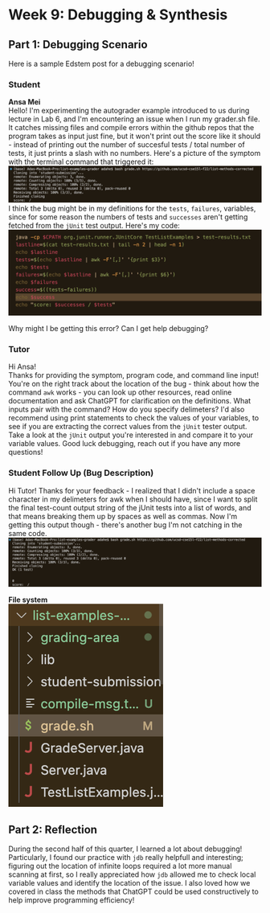 # Week 9: Debugging & Synthesis
## Part 1: Debugging Scenario

Here is a sample Edstem post for a debugging scenario!
### Student
**Ansa Mei**  
Hello! I'm experimenting the autograder example introduced to us during lecture in Lab 6, and I'm encountering an issue when I run my grader.sh file. It catches missing files and compile errors within the github repos that the program takes as input just fine, but it won't print out the score like it should - instead of printing out the number of succesful tests / total number of tests, it just prints a slash with no numbers. Here's a picture of the symptom with the terminal command that triggered it:  
![](symptom+terminalcommand.png)  
I think the bug might be in my definitions for the ` tests `, ` failures `, variables, since for some reason the numbers of tests and `successes` aren't getting fetched from the `jUnit` test output.  Here's my code:  
![](programcode.png)  

Why might I be getting this error? Can I get help debugging?

### Tutor
Hi Ansa!  
Thanks for providing the symptom, program code, and command line input! You're on the right track about the location of the bug - think about how the command `awk` works - you can look up other resources, read online documentation and ask ChatGPT for clarification on the definitions. What inputs pair with the command? How do you specify delimeters? I'd also recommend using print statements to check the values of your variables, to see if you are extracting the correct values from the `jUnit` tester output. Take a look at the `jUnit` output you're interested in and compare it to your variable values. Good luck debugging, reach out if you have any more questions!

### Student Follow Up (Bug Description)
Hi Tutor!
Thanks for your feedback - I realized that I didn't include a space character in my delimeters for awk when I should have, since I want to split the final test-count output string of the jUnit tests into a list of words, and that means breaking them up by spaces as well as commas. Now I'm getting this output though - there's another bug I'm not catching in the same code.  
![](implementedfix.png)  

**File system**  
![](filesystem.png)  

## Part 2: Reflection
During the second half of this quarter, I learned a lot about debugging! Particularly, I found our practice with `jdb` really helpfull and interesting; figuring out the location of infinite loops required a lot more manual scanning at first, so I really appreciated how `jdb` allowed me to check local variable values and identify the  location of the issue. I also loved how we covered in class the methods that ChatGPT could be used constructively to help improve programming efficiency!
